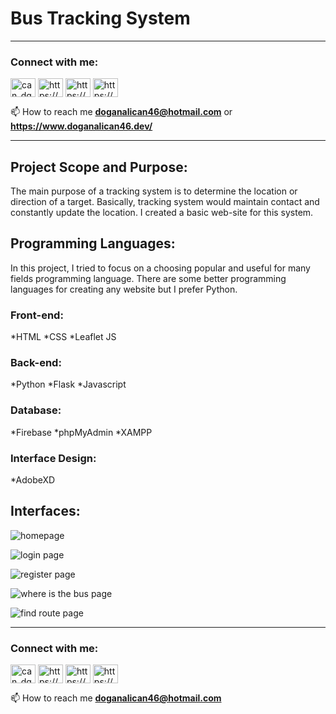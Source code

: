 # Bus Tracking System
___________________________________________________________________________________________________________________
<h3 align="left">Connect with me:</h3>
<p align="left">
<a href="https://twitter.com/can_dgn46" target="blank"><img align="center" src="https://raw.githubusercontent.com/rahuldkjain/github-profile-readme-generator/master/src/images/icons/Social/twitter.svg" alt="can_dgn46" height="30" width="40" /></a>
<a href="https://linkedin.com/in/https://www.linkedin.com/in/doganalican46/" target="blank"><img align="center" src="https://raw.githubusercontent.com/rahuldkjain/github-profile-readme-generator/master/src/images/icons/Social/linked-in-alt.svg" alt="https://www.linkedin.com/in/doganalican46/" height="30" width="40" /></a>
<a href="https://fb.com/https://www.facebook.com/doganalican46/" target="blank"><img align="center" src="https://raw.githubusercontent.com/rahuldkjain/github-profile-readme-generator/master/src/images/icons/Social/facebook.svg" alt="https://www.facebook.com/doganalican46/" height="30" width="40" /></a>
<a href="https://instagram.com/https://www.instagram.com/can.dgn.46/" target="blank"><img align="center" src="https://raw.githubusercontent.com/rahuldkjain/github-profile-readme-generator/master/src/images/icons/Social/instagram.svg" alt="https://www.instagram.com/can.dgn.46/" height="30" width="40" /></a>
</p>

📫 How to reach me **doganalican46@hotmail.com** or **https://www.doganalican46.dev/**
___________________________________________________________________________________________________________________
## Project Scope and Purpose:
The main purpose of a tracking system is to determine the location or direction of a target. Basically, tracking system would maintain contact and constantly update the location. I created a basic web-site for this system.

## Programming Languages:
	
  In this project, I tried to focus on a choosing popular and useful for many fields programming language. 
  There are some better programming languages for creating any website but I prefer Python.
### Front-end:
*HTML
*CSS
*Leaflet JS

### Back-end:
*Python
*Flask
*Javascript

### Database:
*Firebase
*phpMyAdmin
*XAMPP

### Interface Design:
*AdobeXD

## Interfaces:
![homepage](https://user-images.githubusercontent.com/76850300/197338146-41251775-8211-466b-b71d-60baba84aee5.PNG)

![login page](https://user-images.githubusercontent.com/76850300/197338161-06029c2c-0f4f-4469-b6df-7c0814ba8ccf.PNG)

![register page](https://user-images.githubusercontent.com/76850300/197338166-afc32aee-bc20-47c7-ba3d-e6a0c14f1174.PNG)

![where is the bus page](https://user-images.githubusercontent.com/76850300/197338168-54933fba-0acf-4333-8225-c6312f9cd526.PNG)

![find route page](https://user-images.githubusercontent.com/76850300/197338171-bcfe1b43-5b65-4705-b815-c24c41237542.PNG)

___________________________________________________________________________________________________________________


<h3 align="left">Connect with me:</h3>
<p align="left">
<a href="https://twitter.com/can_dgn46" target="blank"><img align="center" src="https://raw.githubusercontent.com/rahuldkjain/github-profile-readme-generator/master/src/images/icons/Social/twitter.svg" alt="can_dgn46" height="30" width="40" /></a>
<a href="https://linkedin.com/in/https://www.linkedin.com/in/doganalican46/" target="blank"><img align="center" src="https://raw.githubusercontent.com/rahuldkjain/github-profile-readme-generator/master/src/images/icons/Social/linked-in-alt.svg" alt="https://www.linkedin.com/in/doganalican46/" height="30" width="40" /></a>
<a href="https://fb.com/https://www.facebook.com/doganalican46/" target="blank"><img align="center" src="https://raw.githubusercontent.com/rahuldkjain/github-profile-readme-generator/master/src/images/icons/Social/facebook.svg" alt="https://www.facebook.com/doganalican46/" height="30" width="40" /></a>
<a href="https://instagram.com/https://www.instagram.com/can.dgn.46/" target="blank"><img align="center" src="https://raw.githubusercontent.com/rahuldkjain/github-profile-readme-generator/master/src/images/icons/Social/instagram.svg" alt="https://www.instagram.com/can.dgn.46/" height="30" width="40" /></a>
</p>

📫 How to reach me **doganalican46@hotmail.com**

